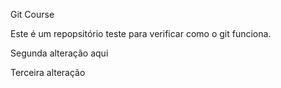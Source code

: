Git Course

Este é um repopsitório teste para verificar como o git funciona.

Segunda alteração aqui 

Terceira alteração